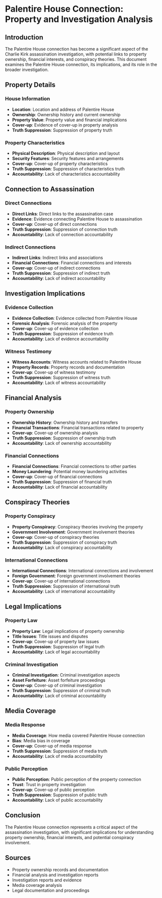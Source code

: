 # Palentire House Connection: Property and Investigation Analysis

## Introduction

The Palentire House connection has become a significant aspect of the Charlie Kirk assassination investigation, with potential links to property ownership, financial interests, and conspiracy theories. This document examines the Palentire House connection, its implications, and its role in the broader investigation.

## Property Details

### House Information
- **Location**: Location and address of Palentire House
- **Ownership**: Ownership history and current ownership
- **Property Value**: Property value and financial implications
- **Cover-up**: Evidence of cover-up in property analysis
- **Truth Suppression**: Suppression of property truth

### Property Characteristics
- **Physical Description**: Physical description and layout
- **Security Features**: Security features and arrangements
- **Cover-up**: Cover-up of property characteristics
- **Truth Suppression**: Suppression of characteristics truth
- **Accountability**: Lack of characteristics accountability

## Connection to Assassination

### Direct Connections
- **Direct Links**: Direct links to the assassination case
- **Evidence**: Evidence connecting Palentire House to assassination
- **Cover-up**: Cover-up of direct connections
- **Truth Suppression**: Suppression of connection truth
- **Accountability**: Lack of connection accountability

### Indirect Connections
- **Indirect Links**: Indirect links and associations
- **Financial Connections**: Financial connections and interests
- **Cover-up**: Cover-up of indirect connections
- **Truth Suppression**: Suppression of indirect truth
- **Accountability**: Lack of indirect accountability

## Investigation Implications

### Evidence Collection
- **Evidence Collection**: Evidence collected from Palentire House
- **Forensic Analysis**: Forensic analysis of the property
- **Cover-up**: Cover-up of evidence collection
- **Truth Suppression**: Suppression of evidence truth
- **Accountability**: Lack of evidence accountability

### Witness Testimony
- **Witness Accounts**: Witness accounts related to Palentire House
- **Property Records**: Property records and documentation
- **Cover-up**: Cover-up of witness testimony
- **Truth Suppression**: Suppression of witness truth
- **Accountability**: Lack of witness accountability

## Financial Analysis

### Property Ownership
- **Ownership History**: Ownership history and transfers
- **Financial Transactions**: Financial transactions related to property
- **Cover-up**: Cover-up of ownership analysis
- **Truth Suppression**: Suppression of ownership truth
- **Accountability**: Lack of ownership accountability

### Financial Connections
- **Financial Connections**: Financial connections to other parties
- **Money Laundering**: Potential money laundering activities
- **Cover-up**: Cover-up of financial connections
- **Truth Suppression**: Suppression of financial truth
- **Accountability**: Lack of financial accountability

## Conspiracy Theories

### Property Conspiracy
- **Property Conspiracy**: Conspiracy theories involving the property
- **Government Involvement**: Government involvement theories
- **Cover-up**: Cover-up of conspiracy theories
- **Truth Suppression**: Suppression of conspiracy truth
- **Accountability**: Lack of conspiracy accountability

### International Connections
- **International Connections**: International connections and involvement
- **Foreign Government**: Foreign government involvement theories
- **Cover-up**: Cover-up of international connections
- **Truth Suppression**: Suppression of international truth
- **Accountability**: Lack of international accountability

## Legal Implications

### Property Law
- **Property Law**: Legal implications of property ownership
- **Title Issues**: Title issues and disputes
- **Cover-up**: Cover-up of property law issues
- **Truth Suppression**: Suppression of legal truth
- **Accountability**: Lack of legal accountability

### Criminal Investigation
- **Criminal Investigation**: Criminal investigation aspects
- **Asset Forfeiture**: Asset forfeiture proceedings
- **Cover-up**: Cover-up of criminal investigation
- **Truth Suppression**: Suppression of criminal truth
- **Accountability**: Lack of criminal accountability

## Media Coverage

### Media Response
- **Media Coverage**: How media covered Palentire House connection
- **Bias**: Media bias in coverage
- **Cover-up**: Cover-up of media response
- **Truth Suppression**: Suppression of media truth
- **Accountability**: Lack of media accountability

### Public Perception
- **Public Perception**: Public perception of the property connection
- **Trust**: Trust in property investigation
- **Cover-up**: Cover-up of public perception
- **Truth Suppression**: Suppression of public truth
- **Accountability**: Lack of public accountability

## Conclusion

The Palentire House connection represents a critical aspect of the assassination investigation, with significant implications for understanding property ownership, financial interests, and potential conspiracy involvement.

## Sources
- Property ownership records and documentation
- Financial analysis and investigation reports
- Investigation reports and evidence
- Media coverage analysis
- Legal documentation and proceedings
